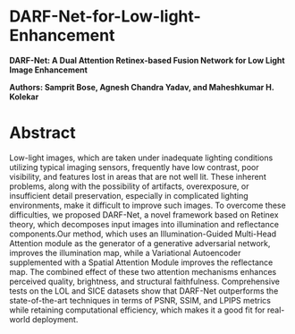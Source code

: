 # DARF-Net-for-Low-light-Enhancement
**DARF-Net: A Dual Attention Retinex-based Fusion Network for Low Light Image Enhancement**

**Authors: Samprit Bose, Agnesh Chandra Yadav, and Maheshkumar H. Kolekar**

# Abstract

Low-light images, which are taken under inadequate lighting conditions utilizing typical imaging sensors, frequently have low contrast, poor visibility, and features lost in areas that are not well lit. These inherent problems, along with the possibility of artifacts, overexposure, or insufficient detail preservation, especially in complicated lighting environments, make it difficult to improve such images. To overcome these difficulties, we proposed DARF-Net, a novel framework based on Retinex theory, which decomposes input images into illumination and reflectance components.Our method, which uses an Illumination-Guided Multi-Head Attention module as the generator of a generative adversarial network, improves the illumination map, while a Variational Autoencoder supplemented with a Spatial Attention Module improves the reflectance map. The combined effect of these two attention mechanisms enhances perceived quality, brightness, and structural faithfulness. Comprehensive tests on the LOL and SICE datasets show that DARF-Net outperforms the state-of-the-art techniques in terms of PSNR, SSIM, and LPIPS metrics while retaining computational efficiency, which makes it a good fit for real-world deployment.
